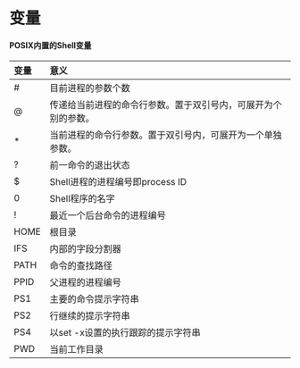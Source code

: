 # 变量

#### POSIX内置的Shell变量
变量|意义
:-|:-|
\#|目前进程的参数个数
@|传递给当前进程的命令行参数。置于双引号内，可展开为个别的参数。
\*|当前进程的命令行参数。置于双引号内，可展开为一个单独参数。
?|前一命令的退出状态
$|Shell进程的进程编号即process ID
0|Shell程序的名字
!|最近一个后台命令的进程编号
HOME|根目录
IFS|内部的字段分割器
PATH|命令的查找路径
PPID|父进程的进程编号
PS1|主要的命令提示字符串
PS2|行继续的提示字符串
PS4|以set -x设置的执行跟踪的提示字符串
PWD|当前工作目录
